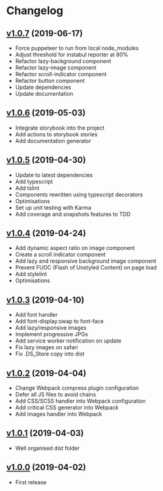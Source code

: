 # Changelog

## [v1.0.7](https://github.com/andreamalvetta/web-components/releases/tag/1.0.7) (2019-06-17)

- Force puppeteer to run from local node_modules
- Adjust threshold for instabul reporter at 80%
- Refactor lazy-background component
- Refactor lazy-image component
- Refactor scroll-indicator component
- Refactor button component
- Update dependencies
- Update documentation

## [v1.0.6](https://github.com/andreamalvetta/web-components/releases/tag/1.0.6) (2019-05-03)

- Integrate storybook into the project
- Add actions to storybook stories
- Add documentation generator

## [v1.0.5](https://github.com/andreamalvetta/web-components/releases/tag/1.0.5) (2019-04-30)

- Update to latest dependencies
- Add typescript
- Add tslint
- Components rewritten using typescript decorators
- Optimisations
- Set up unit testing with Karma
- Add coverage and snapshots features to TDD

## [v1.0.4](https://github.com/andreamalvetta/web-components/releases/tag/1.0.4) (2019-04-24)

- Add dynamic aspect ratio on image component
- Create a scroll indicator component
- Add lazy and responsive background image component
- Prevent FUOC (Flash of Unstyled Content) on page load
- Add stylelint
- Optimisations

## [v1.0.3](https://github.com/andreamalvetta/web-components/releases/tag/1.0.3) (2019-04-10)

- Add font handler
- Add font-display:swap to font-face
- Add lazy/responsive images
- Implement progressive JPGs
- Add service worker notification on update
- Fix lazy images on safari
- Fix .DS_Store copy into dist

## [v1.0.2](https://github.com/andreamalvetta/web-components/releases/tag/1.0.2) (2019-04-04)

- Change Webpack compress plugin configuration
- Defer all JS files to avoid chains
- Add CSS/SCSS handler into Webpack configuration
- Add critical CSS generator into Webpack
- Add images handler into Webpack

## [v1.0.1](https://github.com/andreamalvetta/web-components/releases/tag/1.0.1) (2019-04-03)

- Well organised dist folder

## [v1.0.0](https://github.com/andreamalvetta/web-components/releases/tag/1.0.0) (2019-04-02)

- First release
